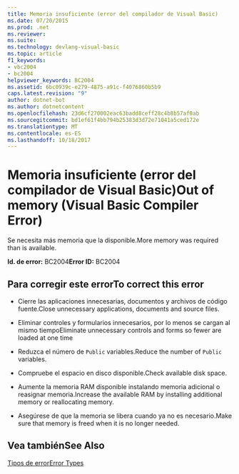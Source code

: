 ```yaml
---
title: Memoria insuficiente (error del compilador de Visual Basic)
ms.date: 07/20/2015
ms.prod: .net
ms.reviewer: 
ms.suite: 
ms.technology: devlang-visual-basic
ms.topic: article
f1_keywords:
- vbc2004
- bc2004
helpviewer_keywords: BC2004
ms.assetid: 6bc0939c-e279-4875-a91c-f4076860b5b9
caps.latest.revision: "9"
author: dotnet-bot
ms.author: dotnetcontent
ms.openlocfilehash: 23d6cf270002eac63badd8ceff28c4b8b57af0ab
ms.sourcegitcommit: bd1ef61f4bb794b25383d3d72e71041a5ced172e
ms.translationtype: MT
ms.contentlocale: es-ES
ms.lasthandoff: 10/18/2017
---
```

# <a name="out-of-memory-visual-basic-compiler-error"></a><span data-ttu-id="ea1b3-102">Memoria insuficiente (error del compilador de Visual Basic)</span><span class="sxs-lookup"><span data-stu-id="ea1b3-102">Out of memory (Visual Basic Compiler Error)</span></span>
<span data-ttu-id="ea1b3-103">Se necesita más memoria que la disponible.</span><span class="sxs-lookup"><span data-stu-id="ea1b3-103">More memory was required than is available.</span></span>  
  
 <span data-ttu-id="ea1b3-104">**Id. de error:** BC2004</span><span class="sxs-lookup"><span data-stu-id="ea1b3-104">**Error ID:** BC2004</span></span>  
  
## <a name="to-correct-this-error"></a><span data-ttu-id="ea1b3-105">Para corregir este error</span><span class="sxs-lookup"><span data-stu-id="ea1b3-105">To correct this error</span></span>  
  
-   <span data-ttu-id="ea1b3-106">Cierre las aplicaciones innecesarias, documentos y archivos de código fuente.</span><span class="sxs-lookup"><span data-stu-id="ea1b3-106">Close unnecessary applications, documents and source files.</span></span>  
  
-   <span data-ttu-id="ea1b3-107">Eliminar controles y formularios innecesarios, por lo menos se cargan al mismo tiempo</span><span class="sxs-lookup"><span data-stu-id="ea1b3-107">Eliminate unnecessary controls and forms so fewer are loaded at one time</span></span>  
  
-   <span data-ttu-id="ea1b3-108">Reduzca el número de `Public` variables.</span><span class="sxs-lookup"><span data-stu-id="ea1b3-108">Reduce the number of `Public` variables.</span></span>  
  
-   <span data-ttu-id="ea1b3-109">Compruebe el espacio en disco disponible.</span><span class="sxs-lookup"><span data-stu-id="ea1b3-109">Check available disk space.</span></span>  
  
-   <span data-ttu-id="ea1b3-110">Aumente la memoria RAM disponible instalando memoria adicional o reasignar memoria.</span><span class="sxs-lookup"><span data-stu-id="ea1b3-110">Increase the available RAM by installing additional memory or reallocating memory.</span></span>  
  
-   <span data-ttu-id="ea1b3-111">Asegúrese de que la memoria se libera cuando ya no es necesario.</span><span class="sxs-lookup"><span data-stu-id="ea1b3-111">Make sure that memory is freed when it is no longer needed.</span></span>  
  
## <a name="see-also"></a><span data-ttu-id="ea1b3-112">Vea también</span><span class="sxs-lookup"><span data-stu-id="ea1b3-112">See Also</span></span>  
 [<span data-ttu-id="ea1b3-113">Tipos de error</span><span class="sxs-lookup"><span data-stu-id="ea1b3-113">Error Types</span></span>](../../../visual-basic/programming-guide/language-features/error-types.md)
